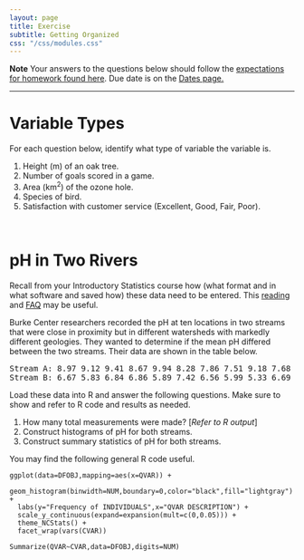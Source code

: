 ```yaml
---
layout: page
title: Exercise
subtitle: Getting Organized
css: "/css/modules.css"
---
```


<div class="alert alert-warning">
  <strong>Note</strong> Your answers to the questions below should follow the <a href="../resources/hwformat" target="_blank">expectations for homework found here</a>. Due date is on the <a href="../../resources/Dates-Current" target="_blank">Dates page.</a>
</div>

----

# Variable Types
<div class="alert alert-info">
For each question below, identify what type of variable the variable is.
</div>

1. Height (m) of an oak tree.
1. Number of goals scored in a game.
1. Area (km<sup>2</sup>) of the ozone hole.
1. Species of bird.
1. Satisfaction with customer service (Excellent, Good, Fair, Poor).

&nbsp;

# pH in Two Rivers
<div class="alert alert-warning">
Recall from your Introductory Statistics course how (what format and in what software and saved how) these data need to be entered. This <a href="http://derekogle.com/NCMTH107/modules/RData">reading</a> and <a href="http://derekogle.com/NCMTH107/resources/FAQs/stacked-data.html">FAQ</a> may be useful.
</div>

Burke Center researchers recorded the pH at ten locations in two streams that were close in proximity but in different watersheds with markedly different geologies. They wanted to determine if the mean pH differed between the two streams. Their data are shown in the table below.

<pre>
Stream A: 8.97 9.12 9.41 8.67 9.94 8.28 7.86 7.51 9.18 7.68
Stream B: 6.67 5.83 6.84 6.86 5.89 7.42 6.56 5.99 5.33 6.69
</pre>

Load these data into R and answer the following questions. Make sure to show and refer to R code and results as needed.

1. How many total measurements were made? [*Refer to R output*]
1. Construct histograms of pH for both streams.
1. Construct summary statistics of pH for both streams.

You may find the following general R code useful.

```
ggplot(data=DFOBJ,mapping=aes(x=QVAR)) +
  geom_histogram(binwidth=NUM,boundary=0,color="black",fill="lightgray") +
  labs(y="Frequency of INDIVIDUALS",x="QVAR DESCRIPTION") +
  scale_y_continuous(expand=expansion(mult=c(0,0.05))) +
  theme_NCStats() +
  facet_wrap(vars(CVAR))

Summarize(QVAR~CVAR,data=DFOBJ,digits=NUM)
```
